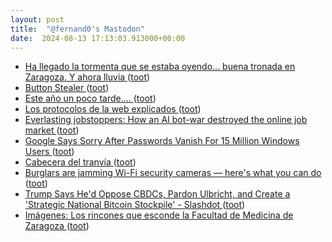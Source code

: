 ```yaml
---
layout: post
title:  "@fernand0's Mastodon"
date:  2024-08-13 17:13:03.913000+00:00
---
```

*  [Ha llegado la tormenta que se estaba oyendo... buena tronada en Zaragoza. Y ahora lluvia ](https://mastodon.social/@fernand0/112955830036432122) ([toot](https://mastodon.social/@fernand0/112955830036432122))
*  [Button Stealer ](https://anatolyzenkov.com/stolen-buttons/button-steale) ([toot](https://mastodon.social/@fernand0/112955743770177234))
*  [Este año un poco tarde…. ](https://avecesunafoto.wordpress.com/2024/08/13/este-ano-un-poco-tarde) ([toot](https://mastodon.social/@fernand0/112955703532917853))
*  [Los protocolos de la web explicados ](http://fernand0.github.io//protocolo-http-evoluciones) ([toot](https://mastodon.social/@fernand0/112955683418825294))
*  [Everlasting jobstoppers: How an AI bot-war destroyed the online job market ](https://www.salon.com/2024/07/28/everlasting-jobstoppers-how-an-ai-bot-destroyed-the-online-job-market) ([toot](https://mastodon.social/@fernand0/112955430382929516))
*  [Google Says Sorry After Passwords Vanish For 15 Million Windows Users ](https://www.forbes.com/sites/daveywinder/2024/07/29/google-says-sorry-after-passwords-vanish-for-15-million-windows-users) ([toot](https://mastodon.social/@fernand0/112955203088205695))
*  [Cabecera del tranvía ](https://www.flickr.com/photos/fernand0/53916032173) ([toot](https://mastodon.social/@fernand0/112955152052651195))
*  [Burglars are jamming Wi-Fi security cameras — here's what you can do ](https://www.pcworld.com/article/2405434/burglars-are-jamming-wi-fi-security-cameras.htm) ([toot](https://mastodon.social/@fernand0/112954896632220815))
*  [Trump Says He'd Oppose CBDCs, Pardon Ulbricht, and Create a 'Strategic National Bitcoin Stockpile' - Slashdot ](https://politics.slashdot.org/story/24/07/27/2141234/trump-says-hed-oppose-cbdcs-pardon-ulbricht-and-create-a-strategic-national-bitcoin-stockpil) ([toot](https://mastodon.social/@fernand0/112954708589013218))
*  [Imágenes: Los rincones que esconde la Facultad de Medicina de Zaragoza  ](https://www.heraldo.es/multimedia/imagenes/aragon/los-rincones-que-esconde-la-facultad-de-medicina-de-zaragoza/) ([toot](https://mastodon.social/@fernand0/112954495042132503))
